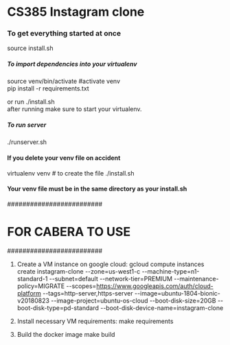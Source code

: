 # CS385 Instagram clone

### To get everything started at once
source install.sh

##### To import dependencies into your virtualenv  
source venv/bin/activate  #activate venv  
pip install -r requirements.txt

or run ./install.sh  
after running make sure to start your virtualenv.

##### To run server
./runserver.sh

#### If you delete your venv file on accident
virtualenv venv # to create the file
./install.sh

#### Your venv file must be in the same directory as your install.sh





#########################
#   FOR CABERA TO USE   #
#########################

1) Create a VM instance on google cloud:
    gcloud compute instances create instagram-clone --zone=us-west1-c --machine-type=n1-standard-1 --subnet=default --network-tier=PREMIUM --maintenance-policy=MIGRATE --scopes=https://www.googleapis.com/auth/cloud-platform --tags=http-server,https-server --image=ubuntu-1804-bionic-v20180823 --image-project=ubuntu-os-cloud --boot-disk-size=20GB --boot-disk-type=pd-standard --boot-disk-device-name=instagram-clone

2) Install necessary VM requirements:
    make requirements


3) Build the docker image
    make build 



